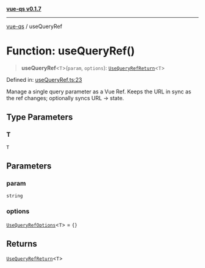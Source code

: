 [**vue-qs v0.1.7**](../README.md)

***

[vue-qs](../README.md) / useQueryRef

# Function: useQueryRef()

> **useQueryRef**\<`T`\>(`param`, `options`): [`UseQueryRefReturn`](../type-aliases/UseQueryRefReturn.md)\<`T`\>

Defined in: [useQueryRef.ts:23](https://github.com/iamsomraj/vue-qs/blob/378080a2660a9e11e7a8aeeb6d49a010f9b64ee4/src/useQueryRef.ts#L23)

Manage a single query parameter as a Vue Ref.
Keeps the URL in sync as the ref changes; optionally syncs URL -> state.

## Type Parameters

### T

`T`

## Parameters

### param

`string`

### options

[`UseQueryRefOptions`](../type-aliases/UseQueryRefOptions.md)\<`T`\> = `{}`

## Returns

[`UseQueryRefReturn`](../type-aliases/UseQueryRefReturn.md)\<`T`\>
